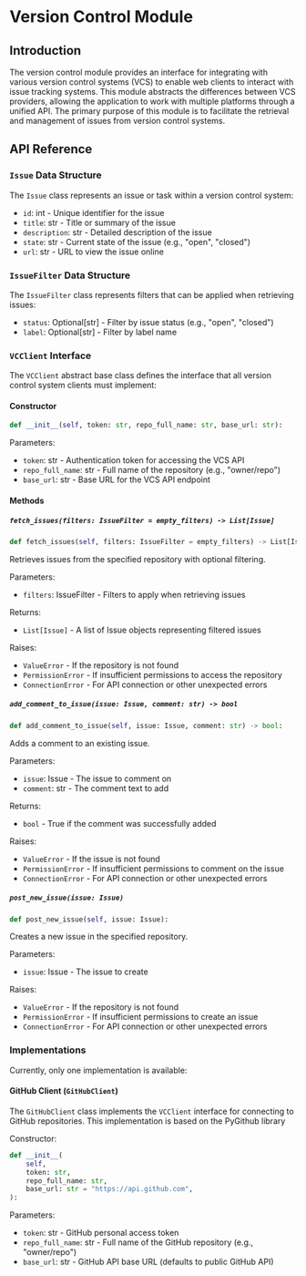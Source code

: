 # Version Control Module

## Introduction

The version control module provides an interface for integrating with various version control systems (VCS) to enable web clients to interact with issue tracking systems. This module abstracts the differences between VCS providers, allowing the application to work with multiple platforms through a unified API.
The primary purpose of this module is to facilitate the retrieval and management of issues from version control systems.

## API Reference

### `Issue` Data Structure

The `Issue` class represents an issue or task within a version control system:

- `id`: int - Unique identifier for the issue
- `title`: str - Title or summary of the issue
- `description`: str - Detailed description of the issue
- `state`: str - Current state of the issue (e.g., "open", "closed")
- `url`: str - URL to view the issue online

### `IssueFilter` Data Structure

The `IssueFilter` class represents filters that can be applied when retrieving issues:

- `status`: Optional[str] - Filter by issue status (e.g., "open", "closed")
- `label`: Optional[str] - Filter by label name

### `VCClient` Interface

The `VCClient` abstract base class defines the interface that all version control system clients must implement:

#### Constructor

```python
def __init__(self, token: str, repo_full_name: str, base_url: str):
```

Parameters:

- `token`: str - Authentication token for accessing the VCS API
- `repo_full_name`: str - Full name of the repository (e.g., "owner/repo")
- `base_url`: str - Base URL for the VCS API endpoint

#### Methods

##### `fetch_issues(filters: IssueFilter = empty_filters) -> List[Issue]`

```python
def fetch_issues(self, filters: IssueFilter = empty_filters) -> List[Issue]:
```

Retrieves issues from the specified repository with optional filtering.

Parameters:

- `filters`: IssueFilter - Filters to apply when retrieving issues

Returns:

- `List[Issue]` - A list of Issue objects representing filtered issues

Raises:

- `ValueError` - If the repository is not found
- `PermissionError` - If insufficient permissions to access the repository
- `ConnectionError` - For API connection or other unexpected errors

##### `add_comment_to_issue(issue: Issue, comment: str) -> bool`

```python
def add_comment_to_issue(self, issue: Issue, comment: str) -> bool:
```

Adds a comment to an existing issue.

Parameters:

- `issue`: Issue - The issue to comment on
- `comment`: str - The comment text to add

Returns:

- `bool` - True if the comment was successfully added

Raises:

- `ValueError` - If the issue is not found
- `PermissionError` - If insufficient permissions to comment on the issue
- `ConnectionError` - For API connection or other unexpected errors

##### `post_new_issue(issue: Issue)`

```python
def post_new_issue(self, issue: Issue):
```

Creates a new issue in the specified repository.

Parameters:

- `issue`: Issue - The issue to create

Raises:

- `ValueError` - If the repository is not found
- `PermissionError` - If insufficient permissions to create an issue
- `ConnectionError` - For API connection or other unexpected errors

### Implementations

Currently, only one implementation is available:

#### GitHub Client (`GitHubClient`)

The `GitHubClient` class implements the `VCClient` interface for connecting to GitHub repositories. This implementation is based on the PyGithub library

Constructor:

```python
def __init__(
    self,
    token: str,
    repo_full_name: str,
    base_url: str = "https://api.github.com",
):
```

Parameters:

- `token`: str - GitHub personal access token
- `repo_full_name`: str - Full name of the GitHub repository (e.g., "owner/repo")
- `base_url`: str - GitHub API base URL (defaults to public GitHub API)
